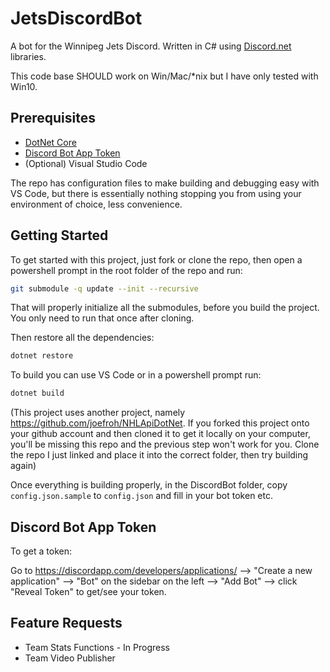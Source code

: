 # JetsDiscordBot

A bot for the Winnipeg Jets Discord. Written in C# using [Discord.net](https://discord.foxbot.me/docs/) libraries.

This code base SHOULD work on Win/Mac/*nix but I have only tested with Win10.

## Prerequisites

* [DotNet Core](https://www.microsoft.com/net/download)
* [Discord Bot App Token](https://discordapp.com/developers/applications/me)
* (Optional) Visual Studio Code

The repo has configuration files to make building and debugging easy with VS Code, but there is essentially nothing stopping you from using your environment of choice, less convenience.

## Getting Started

To get started with this project, just fork or clone the repo, then open a powershell prompt in the root folder of the repo and run:

``` bash
git submodule -q update --init --recursive
```

That will properly initialize all the submodules, before you build the project. You only need to run that once after cloning.

Then restore all the dependencies:


``` bash
dotnet restore
```

To build you can use VS Code or in a powershell prompt run:

``` bash
dotnet build
```

(This project uses another project, namely https://github.com/joefroh/NHLApiDotNet. If you forked this project onto your github account and then cloned it to get it locally on your computer, you'll be missing this repo and the previous step won't work for you. Clone the repo I just linked and place it into the correct folder, then try building again)


Once everything is building properly, in the DiscordBot folder, copy `config.json.sample` to `config.json` and fill in your bot token etc.

## Discord Bot App Token 
To get a token: 

Go to https://discordapp.com/developers/applications/ --> "Create a new application" --> "Bot" on the sidebar on the left --> "Add Bot" --> click "Reveal Token" to get/see your token. 

## Feature Requests

* Team Stats Functions - In Progress
* Team Video Publisher
